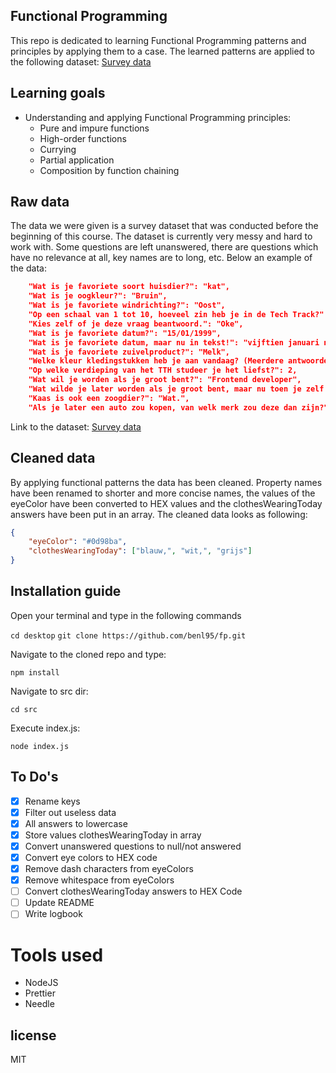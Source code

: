 ## Functional Programming

This repo is dedicated to learning Functional Programming patterns and principles by applying them to a case. The learned patterns are applied to the following dataset: [Survey data](https://raw.githubusercontent.com/cmda-tt/course-21-22/main/tech-track-dataset.json)

## Learning goals

-   Understanding and applying Functional Programming principles:
    -   Pure and impure functions
    -   High-order functions
    -   Currying
    -   Partial application
    -   Composition by function chaining

## Raw data

The data we were given is a survey dataset that was conducted before the beginning of this course. The dataset is currently very messy and hard to work with. Some questions are left unanswered, there are questions which have no relevance at all, key names are to long, etc. Below an example of the data:

```json
    "Wat is je favoriete soort huisdier?": "kat",
    "Wat is je oogkleur?": "Bruin",
    "Wat is je favoriete windrichting?": "Oost",
    "Op een schaal van 1 tot 10, hoeveel zin heb je in de Tech Track?": 7,
    "Kies zelf of je deze vraag beantwoord.": "Oke",
    "Wat is je favoriete datum?": "15/01/1999",
    "Wat is je favoriete datum, maar nu in tekst!": "vijftien januari negentiennegenennegentig",
    "Wat is je favoriete zuivelproduct?": "Melk",
    "Welke kleur kledingstukken heb je aan vandaag? (Meerdere antwoorden mogelijk natuurlijk...)": "Zwart, Grijs",
    "Op welke verdieping van het TTH studeer je het liefst?": 2,
    "Wat wil je worden als je groot bent?": "Frontend developer",
    "Wat wilde je later worden als je groot bent, maar nu toen je zelf 8 jaar was.": "Piloot",
    "Kaas is ook een zoogdier?": "Wat.",
    "Als je later een auto zou kopen, van welk merk zou deze dan zijn?": "Mercedes C63 AMG"
```

Link to the dataset: [Survey data](https://raw.githubusercontent.com/cmda-tt/course-21-22/main/tech-track-dataset.json)

## Cleaned data

By applying functional patterns the data has been cleaned. Property names have been renamed to shorter and more concise names, the values of the eyeColor have been converted to HEX values and the clothesWearingToday answers have been put in an array. The cleaned data looks as following:

```json
{
    "eyeColor": "#0d98ba",
    "clothesWearingToday": ["blauw,", "wit,", "grijs"]
}
```

## Installation guide

Open your terminal and type in the following commands

`cd desktop`
`git clone https://github.com/benl95/fp.git`

Navigate to the cloned repo and type:

`npm install`

Navigate to src dir:

`cd src`

Execute index.js:

`node index.js`

## To Do's

-   [x] Rename keys
-   [x] Filter out useless data
-   [x] All answers to lowercase
-   [x] Store values clothesWearingToday in array
-   [x] Convert unanswered questions to null/not answered
-   [x] Convert eye colors to HEX code
-   [x] Remove dash characters from eyeColors
-   [x] Remove whitespace from eyeColors
-   [ ] Convert clothesWearingToday answers to HEX Code
-   [ ] Update README
-   [ ] Write logbook

# Tools used

-   NodeJS
-   Prettier
-   Needle

## license

MIT
